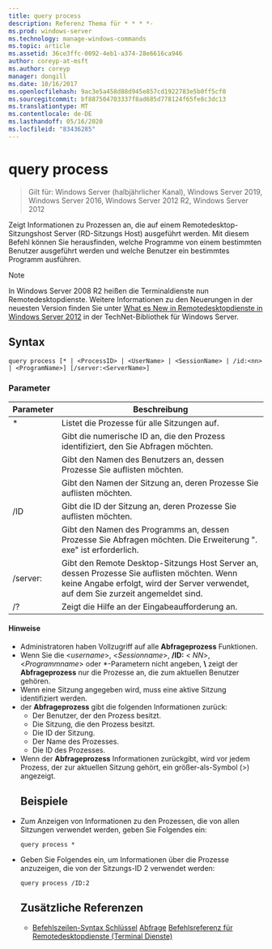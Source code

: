 ```yaml
---
title: query process
description: Referenz Thema für * * * *-
ms.prod: windows-server
ms.technology: manage-windows-commands
ms.topic: article
ms.assetid: 36ce3ffc-0092-4eb1-a374-28e6616ca946
author: coreyp-at-msft
ms.author: coreyp
manager: dongill
ms.date: 10/16/2017
ms.openlocfilehash: 9ac3e5a458d88d945e857cd1922783e5b0ff5cf0
ms.sourcegitcommit: bf887504703337f8ad685d778124f65fe8c3dc13
ms.translationtype: MT
ms.contentlocale: de-DE
ms.lasthandoff: 05/16/2020
ms.locfileid: "83436285"
---
```

# <a name="query-process"></a>query process

> Gilt für: Windows Server (halbjährlicher Kanal), Windows Server 2019, Windows Server 2016, Windows Server 2012 R2, Windows Server 2012

Zeigt Informationen zu Prozessen an, die auf einem Remotedesktop-Sitzungshost Server (RD-Sitzungs Host) ausgeführt werden.
Mit diesem Befehl können Sie herausfinden, welche Programme von einem bestimmten Benutzer ausgeführt werden und welche Benutzer ein bestimmtes Programm ausführen.

> [!NOTE]
> In Windows Server 2008 R2 heißen die Terminaldienste nun Remotedesktopdienste. Weitere Informationen zu den Neuerungen in der neuesten Version finden Sie unter [What es New in Remotedesktopdienste in Windows Server 2012](https://technet.microsoft.com/library/hh831527) in der TechNet-Bibliothek für Windows Server.
> ## <a name="syntax"></a>Syntax
> ```
> query process [* | <ProcessID> | <UserName> | <SessionName> | /id:<nn> | <ProgramName>] [/server:<ServerName>]
> ```
> ### <a name="parameters"></a>Parameter
>
> |      Parameter       |                                                                 Beschreibung                                                                  |
> |----------------------|----------------------------------------------------------------------------------------------------------------------------------------------|
> |          \*          |                                                    Listet die Prozesse für alle Sitzungen auf.                                                     |
> |     <ProcessID>      |                                   Gibt die numerische ID an, die den Prozess identifiziert, den Sie Abfragen möchten.                                   |
> |      <UserName>      |                                       Gibt den Namen des Benutzers an, dessen Prozesse Sie auflisten möchten.                                       |
> |    <SessionName>     |                                     Gibt den Namen der Sitzung an, deren Prozesse Sie auflisten möchten.                                      |
> |       /ID<nn>       |                                      Gibt die ID der Sitzung an, deren Prozesse Sie auflisten möchten.                                       |
> |    <ProgramName>     |                     Gibt den Namen des Programms an, dessen Prozesse Sie Abfragen möchten. Die Erweiterung ". exe" ist erforderlich.                     |
> | /server:<ServerName> | Gibt den Remote Desktop-Sitzungs Host Server an, dessen Prozesse Sie auflisten möchten. Wenn keine Angabe erfolgt, wird der Server verwendet, auf dem Sie zurzeit angemeldet sind. |
> |          /?          |                                                     Zeigt die Hilfe an der Eingabeaufforderung an.                                                     |
>
>#### <a name="remarks"></a>Hinweise
> - Administratoren haben Vollzugriff auf alle **Abfrageprozess** Funktionen.
> - Wenn Sie die <*username*>, <*Sessionname*>, **/ID:** < *NN*>, <*Programmname*> oder *-Parametern nicht angeben, **\\** zeigt der **Abfrageprozess** nur die Prozesse an, die zum aktuellen Benutzer gehören.
> - Wenn eine Sitzung angegeben wird, muss eine aktive Sitzung identifiziert werden.
> - der **Abfrageprozess** gibt die folgenden Informationen zurück:
>   -   Der Benutzer, der den Prozess besitzt.
>   -   Die Sitzung, die den Prozess besitzt.
>   -   Die ID der Sitzung.
>   -   Der Name des Prozesses.
>   -   Die ID des Prozesses.
> - Wenn der **Abfrageprozess** Informationen zurückgibt, wird vor jedem Prozess, der zur aktuellen Sitzung gehört, ein größer-als-Symbol (>) angezeigt.
>   ## <a name="examples"></a>Beispiele
> - Zum Anzeigen von Informationen zu den Prozessen, die von allen Sitzungen verwendet werden, geben Sie Folgendes ein:
>   ```
>   query process *
>   ```
> - Geben Sie Folgendes ein, um Informationen über die Prozesse anzuzeigen, die von der Sitzungs-ID 2 verwendet werden:
>   ```
>   query process /ID:2
>   ```
>   ## <a name="additional-references"></a>Zusätzliche Referenzen
>   - [Befehlszeilen-Syntax Schlüssel](command-line-syntax-key.md) 
>    [Abfrage](query.md) 
>    [Befehlsreferenz für Remotedesktopdienste (Terminal Dienste)](remote-desktop-services-terminal-services-command-reference.md)
